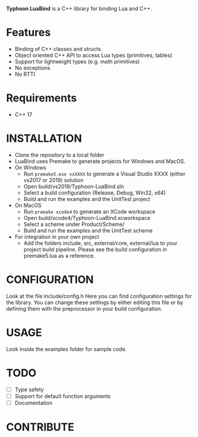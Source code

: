 **Typhoon LuaBind** is a C++ library for binding Lua and C++.

# Features
* Binding of C++ classes and structs.
* Object oriented C++ API to access Lua types (primitives, tables)
* Support for lightweight types (e.g. math primitives)
* No exceptions
* No RTTI

# Requirements
* C++ 17

# INSTALLATION
* Clone the repository to a local folder
* LuaBind uses Premake to generate projects for Windows and MacOS. 
* On Windows
  * Run ```premake5.exe vsXXXX``` to generate a Visual Studio XXXX (either vs2017 or 2019) solution
  * Open build/vs2019/Typhoon-LuaBind.sln
  * Select a build configuration (Release, Debug, Win32, x64)
  * Build and run the examples and the UnitTest project
* On MacOS
  * Run ```premake xcode4``` to generate an XCode workspace
  * Open build/xcode4/Typhoon-LuaBind.xcworkspace
  * Select a scheme under Product/Scheme/
  * Build and run the examples and the UnitTest scheme
* For integration in your own project
  * Add the folders include, src, external/core, external/lua to your project build pipeline. Please see the build configuration in premake5.lua as a reference.

# CONFIGURATION
Look at the file include/config.h Here you can find configuration settings for the library. You can change these settings by either editing this file or by defining them with the preprocessor in your build configuration.

# USAGE
Look inside the examples folder for sample code.

# TODO
- [ ] Type safety
- [ ] Support for default function arguments
- [ ] Documentation

# CONTRIBUTE
